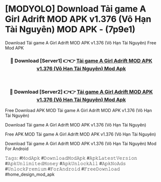 # [MODYOLO] Download Tải game A Girl Adrift MOD APK v1.376 (Vô Hạn Tài Nguyên) MOD APK - (7p9e1)
Download Tải game A Girl Adrift MOD APK v1.376 (Vô Hạn Tài Nguyên) Free Mod APK

<div align="center">
<h3>🔴 Download [Server1] 👉👉 <a href="https://apk-comot.site?title=Tải_game_A_Girl_Adrift_MOD_APK_v1.376_(Vô_Hạn_Tài_Nguyên)">Tải game A Girl Adrift MOD APK v1.376 (Vô Hạn Tài Nguyên) Mod Apk</a></h3><br>

<h3>🔴 Download [Server2] 👉👉 <a href="https://apk-comot.site?title=Tải_game_A_Girl_Adrift_MOD_APK_v1.376_(Vô_Hạn_Tài_Nguyên)">Tải game A Girl Adrift MOD APK v1.376 (Vô Hạn Tài Nguyên) Mod Apk</a></h3>
</div>


Free Download APK MOD Tải game A Girl Adrift MOD APK v1.376 (Vô Hạn Tài Nguyên)

Download Tải game A Girl Adrift MOD APK v1.376 (Vô Hạn Tài Nguyên) 

Free APK MOD Tải game A Girl Adrift MOD APK v1.376 (Vô Hạn Tài Nguyên) 

Download Tải game A Girl Adrift MOD APK v1.376 (Vô Hạn Tài Nguyên) Mod For Android

𝚃𝚊𝚐𝚜: #𝙼𝚘𝚍𝙰𝚙𝚔 #𝙳𝚘𝚠𝚗𝚕𝚘𝚊𝚍𝙼𝚘𝚍𝙰𝚙𝚔 #𝙰𝚙𝚔𝙻𝚊𝚝𝚎𝚜𝚝𝚅𝚎𝚛𝚜𝚒𝚘𝚗 #𝙰𝚙𝚔𝚄𝚗𝚕𝚒𝚖𝚒𝚝𝚎𝚍𝙼𝚘𝚗𝚎𝚢 #𝙰𝚙𝚔𝚄𝚗𝚕𝚘𝚌𝚔𝙰𝚕𝚕 #𝙰𝚙𝚔𝙽𝚘𝙰𝚍𝚜 #𝚄𝚗𝚕𝚘𝚌𝚔𝙿𝚛𝚎𝚖𝚒𝚞𝚖 #𝙵𝚘𝚛𝙰𝚗𝚍𝚛𝚘𝚒𝚍 #𝙵𝚛𝚎𝚎𝙳𝚘𝚠𝚗𝚕𝚘𝚊𝚍 #home_design_mod_apk